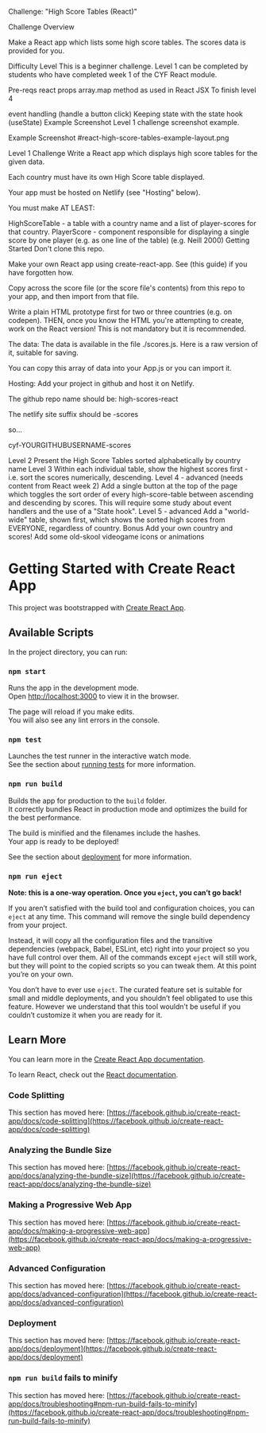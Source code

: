 Challenge: "High Score Tables (React)"

Challenge Overview

Make a React app which lists some high score tables. The scores data is provided for you.

Difficulty Level
This is a beginner challenge. Level 1 can be completed by students who have completed week 1 of the CYF React module.

Pre-reqs
react props
array.map method as used in React JSX
To finish level 4

event handling (handle a button click)
Keeping state with the state hook (useState)
Example Screenshot
Level 1 challenge screenshot example.

Example Screenshot
#react-high-score-tables-example-layout.png

Level 1 Challenge
Write a React app which displays high score tables for the given data.

Each country must have its own High Score table displayed.

Your app must be hosted on Netlify (see "Hosting" below).

You must make AT LEAST:

HighScoreTable - a table with a country name and a list of player-scores for that country.
PlayerScore - component responsible for displaying a single score by one player (e.g. as one line of the table) (e.g. Neill 2000)
Getting Started
Don't clone this repo.

Make your own React app using create-react-app. See (this guide) if you have forgotten how.

Copy across the score file (or the score file's contents) from this repo to your app, and then import from that file.

Write a plain HTML prototype first for two or three countries (e.g. on codepen). THEN, once you know the HTML you're attempting to create, work on the React version! This is not mandatory but it is recommended.

The data:
The data is available in the file ./scores.js. Here is a raw version of it, suitable for saving.

You can copy this array of data into your App.js or you can import it.

Hosting:
Add your project in github and host it on Netlify.

The github repo name should be: high-scores-react

The netlify site suffix should be -scores

so...

cyf-YOURGITHUBUSERNAME-scores

Level 2
Present the High Score Tables sorted alphabetically by country name
Level 3
Within each individual table, show the highest scores first - i.e. sort the scores numerically, descending.
Level 4 - advanced (needs content from React week 2)
Add a single button at the top of the page which toggles the sort order of every high-score-table between ascending and descending by scores. This will require some study about event handlers and the use of a "State hook".
Level 5 - advanced
Add a "world-wide" table, shown first, which shows the sorted high scores from EVERYONE, regardless of country.
Bonus
Add your own country and scores!
Add some old-skool videogame icons or animations

# Getting Started with Create React App

This project was bootstrapped with [Create React App](https://github.com/facebook/create-react-app).

## Available Scripts

In the project directory, you can run:

### `npm start`

Runs the app in the development mode.\
Open [http://localhost:3000](http://localhost:3000) to view it in the browser.

The page will reload if you make edits.\
You will also see any lint errors in the console.

### `npm test`

Launches the test runner in the interactive watch mode.\
See the section about [running tests](https://facebook.github.io/create-react-app/docs/running-tests) for more information.

### `npm run build`

Builds the app for production to the `build` folder.\
It correctly bundles React in production mode and optimizes the build for the best performance.

The build is minified and the filenames include the hashes.\
Your app is ready to be deployed!

See the section about [deployment](https://facebook.github.io/create-react-app/docs/deployment) for more information.

### `npm run eject`

**Note: this is a one-way operation. Once you `eject`, you can’t go back!**

If you aren’t satisfied with the build tool and configuration choices, you can `eject` at any time. This command will remove the single build dependency from your project.

Instead, it will copy all the configuration files and the transitive dependencies (webpack, Babel, ESLint, etc) right into your project so you have full control over them. All of the commands except `eject` will still work, but they will point to the copied scripts so you can tweak them. At this point you’re on your own.

You don’t have to ever use `eject`. The curated feature set is suitable for small and middle deployments, and you shouldn’t feel obligated to use this feature. However we understand that this tool wouldn’t be useful if you couldn’t customize it when you are ready for it.

## Learn More

You can learn more in the [Create React App documentation](https://facebook.github.io/create-react-app/docs/getting-started).

To learn React, check out the [React documentation](https://reactjs.org/).

### Code Splitting

This section has moved here: [https://facebook.github.io/create-react-app/docs/code-splitting](https://facebook.github.io/create-react-app/docs/code-splitting)

### Analyzing the Bundle Size

This section has moved here: [https://facebook.github.io/create-react-app/docs/analyzing-the-bundle-size](https://facebook.github.io/create-react-app/docs/analyzing-the-bundle-size)

### Making a Progressive Web App

This section has moved here: [https://facebook.github.io/create-react-app/docs/making-a-progressive-web-app](https://facebook.github.io/create-react-app/docs/making-a-progressive-web-app)

### Advanced Configuration

This section has moved here: [https://facebook.github.io/create-react-app/docs/advanced-configuration](https://facebook.github.io/create-react-app/docs/advanced-configuration)

### Deployment

This section has moved here: [https://facebook.github.io/create-react-app/docs/deployment](https://facebook.github.io/create-react-app/docs/deployment)

### `npm run build` fails to minify

This section has moved here: [https://facebook.github.io/create-react-app/docs/troubleshooting#npm-run-build-fails-to-minify](https://facebook.github.io/create-react-app/docs/troubleshooting#npm-run-build-fails-to-minify)
